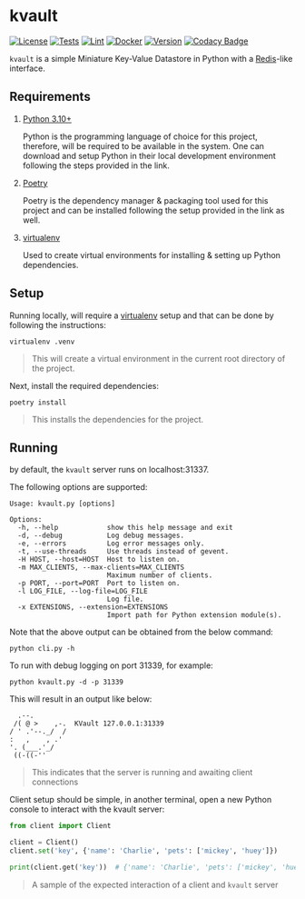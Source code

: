 # kvault

[![License](https://img.shields.io/github/license/brianlusina/kvault)](https://github.com/brianlusina/kvault/blob/main/LICENSE)
[![Tests](https://github.com/BrianLusina/kvault/actions/workflows/tests.yaml/badge.svg)](https://github.com/BrianLusina/kvault/actions/workflows/tests.yaml)
[![Lint](https://github.com/BrianLusina/kvault/actions/workflows/lint.yml/badge.svg)](https://github.com/BrianLusina/kvault/actions/workflows/lint.yml)
[![Docker](https://github.com/BrianLusina/kvault/actions/workflows/docker.yaml/badge.svg)](https://github.com/BrianLusina/kvault/actions/workflows/docker.yaml)
[![Version](https://img.shields.io/github/v/release/brianlusina/kvault?color=%235351FB&label=version)](https://github.com/brianlusina/kvault/releases)
[![Codacy Badge](https://app.codacy.com/project/badge/Grade/fbb1708155284277be89e61c867d94ff)](https://app.codacy.com/gh/BrianLusina/kvault/dashboard?utm_source=gh&utm_medium=referral&utm_content=&utm_campaign=Badge_grade)

`kvault` is a simple Miniature Key-Value Datastore in Python with a [Redis](https://redis.io)-like interface.

## Requirements

1. [Python 3.10+](https://www.python.org/downloads/)

   Python is the programming language of choice for this project, therefore, will be required to be available in
   the system. One can download and setup Python in their local development environment following the steps provided in
   the link.

2. [Poetry](https://python-poetry.org/)

   Poetry is the dependency manager & packaging tool used for this project and can be installed following the setup
   provided in the link as well.

3. [virtualenv](https://virtualenv.pypa.io/)

   Used to create virtual environments for installing & setting up Python dependencies.

## Setup

Running locally, will require a [virtualenv](https://virtualenv.pypa.io/) setup and that can be done by following the
instructions:

```shell
virtualenv .venv
```

> This will create a virtual environment in the current root directory of the project.

Next, install the required dependencies:

```shell
poetry install
```

> This installs the dependencies for the project.

## Running

by default, the `kvault` server runs on localhost:31337.

The following options are supported:

```plain
Usage: kvault.py [options]

Options:
  -h, --help            show this help message and exit
  -d, --debug           Log debug messages.
  -e, --errors          Log error messages only.
  -t, --use-threads     Use threads instead of gevent.
  -H HOST, --host=HOST  Host to listen on.
  -m MAX_CLIENTS, --max-clients=MAX_CLIENTS
                        Maximum number of clients.
  -p PORT, --port=PORT  Port to listen on.
  -l LOG_FILE, --log-file=LOG_FILE
                        Log file.
  -x EXTENSIONS, --extension=EXTENSIONS
                        Import path for Python extension module(s).
```

Note that the above output can be obtained from the below command:

```shell
python cli.py -h
```

To run with debug logging on port 31339, for example:

``` shell
python kvault.py -d -p 31339
``` 

This will result in an output like below:

```plain
  .--.
 /( @ >    ,-.  KVault 127.0.0.1:31339
/ ' .'--._/  /
:   ,    , .'
'. (___.'_/
 ((-((-''

```

> This indicates that the server is running and awaiting client connections

Client setup should be simple, in another terminal, open a new Python console to interact with the kvault server:

```python
from client import Client

client = Client()
client.set('key', {'name': 'Charlie', 'pets': ['mickey', 'huey']})

print(client.get('key'))  # {'name': 'Charlie', 'pets': ['mickey', 'huey']}
```

> A sample of the expected interaction of a client and `kvault` server

